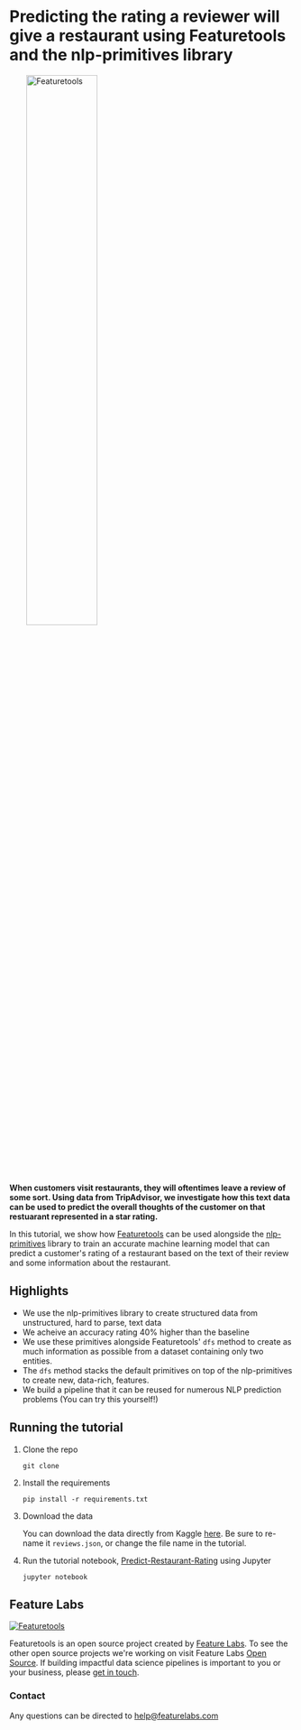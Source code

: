 # Predicting the rating a reviewer will give a restaurant using Featuretools and the nlp-primitives library

<a style="margin:30px" href="https://www.featuretools.com">
    <img width=50% src="https://www.featuretools.com/wp-content/uploads/2017/12/FeatureLabs-Logo-Tangerine-800.png" alt="Featuretools" />
</a>

**When customers visit restaurants, they will oftentimes leave a review of some sort. Using data from TripAdvisor, we investigate how this text data can be used to predict the overall thoughts of the customer on that restuarant represented in a star rating.**

In this tutorial, we show how [Featuretools](https://www.featuretools.com) can be used alongside the [nlp-primitives](https://github.com/FeatureLabs/nlp_primitives) library to train an accurate machine learning model that can predict a customer's rating of a restaurant based on the text of their review and some information about the restaurant.

## Highlights

* We use the nlp-primitives library to create structured data from unstructured, hard to parse, text data
* We acheive an accuracy rating 40% higher than the baseline
* We use these primitives alongside Featuretools' `dfs` method to create as much information as possible from a dataset containing only two entities.
* The `dfs` method stacks the default primitives on top of the nlp-primitives to create new, data-rich, features.
* We build a pipeline that it can be reused for numerous NLP prediction problems (You can try this yourself!)

## Running the tutorial

1. Clone the repo

    ```
    git clone 
    ```

2. Install the requirements

    ```
    pip install -r requirements.txt
    ```
    
    
3. Download the data

    You can download the data directly from Kaggle [here](https://www.kaggle.com/jkgatt/restaurant-data-with-100-trip-advisor-reviews-each). Be sure to re-name it `reviews.json`, or change the file name in the tutorial.

4. Run the tutorial notebook, [Predict-Restaurant-Rating](predict-restaurant-rating.ipynb) using Jupyter

    ```
    jupyter notebook
    ```

## Feature Labs
<a href="https://www.featurelabs.com/">
    <img src="http://www.featurelabs.com/wp-content/uploads/2017/12/logo.png" alt="Featuretools" />
</a>

Featuretools is an open source project created by [Feature Labs](https://www.featurelabs.com/). To see the other open source projects we're working on visit Feature Labs [Open Source](https://www.featurelabs.com/open). If building impactful data science pipelines is important to you or your business, please [get in touch](https://www.featurelabs.com/contact).

### Contact

Any questions can be directed to help@featurelabs.com
